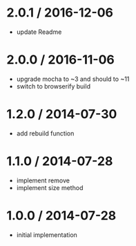 
2.0.1 / 2016-12-06
==================

 * update Readme

2.0.0 / 2016-11-06
==================

 * upgrade mocha to ~3 and should to ~11
 * switch to browserify build

1.2.0 / 2014-07-30
==================

 * add rebuild function

1.1.0 / 2014-07-28
==================

 * implement remove
 * implement size method

1.0.0 / 2014-07-28
==================

 * initial implementation
